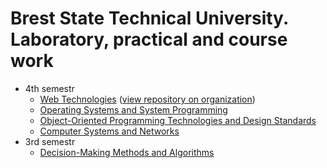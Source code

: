 # Brest State Technical University. Laboratory, practical and course work

- 4th semestr
    - [Web Technologies](https://github.com/Pavel-Innokentevich-Galanin/BrSTU_Web-Technologies) ([view repository on organization](https://github.com/lwwwrjke-org/po-4-wt))
    - [Operating Systems and System Programming](https://github.com/Pavel-Innokentevich-Galanin/BrSTU_Operating-Systems-and-System-Programming)
    - [Object-Oriented Programming Technologies and Design Standards](https://github.com/Pavel-Innokentevich-Galanin/BrSTU_Object-Oriented-Programming-Technologies-and-Design-Standards)
    - [Computer Systems and Networks](https://github.com/Pavel-Innokentevich-Galanin/BrSTU_Computer-Systems-and-Networks)
- 3rd semestr
    - [Decision-Making Methods and Algorithms](https://github.com/Pavel-Innokentevich-Galanin/BrSTU_Decision-Making-Methods-and-Algorithms)
